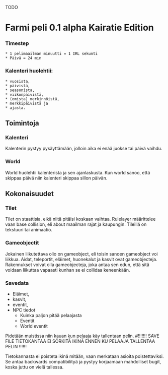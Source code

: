 TODO
# Farmi peli 0.1 alpha Kairatie Edition

### Timestep

	* 1 pelimaailman minuutti = 1 IRL sekunti
	* Päivä = 24 min

### Kalenteri huolehtii: 
	* vuosista, 
	* päivistä, 
	* seasonista, 
	* viikonpäivistä, 
	* (omista) merkinnöistä, 
	* merkkipäivistä ja 
	* ajasta.


## Toimintoja 

### Kalenteri
Kalenterin pystyy pysäyttämään, jolloin aika ei enää juokse tai päivä vaihdu.

### World
World huolehtii kalenterista ja sen ajanlaskusta. Kun world sanoo, että skippaa päivä niin 
kalenteri skippaa sillon päivän.
 

## Kokonaisuudet

### Tilet
Tilet on staattisia, eikä niitä pitäisi koskaan vaihtaa. Rulelayer määrittelee vaan base collision, eli about maailman rajat ja kaupungin. Tileillä on tekstuuri tai animaatio. 


### Gameobjectit
Jokainen liikutettava olio on gameobject, eli toisin sanoen gameobject voi liikkua. Aidat, teleportit, eläimet, huonekalut ja kasvit ovat gameobjecteja. Rakennukset voivat olla gameobjecteja, joka antaa sen edun, että sitä voidaan liikuttaa vapaasti kunhan se ei collidaa keneenkään. 

### Savedata

 * Eläimet, 
 * kasvit, 
 * eventit, 
 * NPC tiedot 
 	* Kuinka paljon pitää pelaajasta
 	* Eventit
 	* World eventit

Pidetään muistissa niin kauan kun pelaaja käy tallentaan pelin. 
#!!!!!!! SAVE FILE TIETOKANTAA EI SÖRKITÄ IKINÄ ENNEN KU PELAAJA TALLENTAA PELIN !!!!!!

Tietokannasta ei poisteta ikinä mitään, vaan merkataan asioita poistettaviksi. Se antaa backwards compatibilityä ja pystyy korjaamaan mahdolliset bugit, koska juttu on vielä tallessa. 


